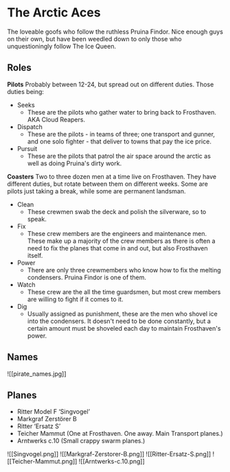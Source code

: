 # The Arctic Aces

The loveable goofs who follow the ruthless Pruina Findor. Nice enough guys on their own, but have been weedled down to only those who unquestioningly follow The Ice Queen.

## Roles
**Pilots**
Probably between 12-24, but spread out on different duties. Those duties being:
- Seeks
	- These are the pilots who gather water to bring back to Frosthaven. AKA Cloud Reapers.
- Dispatch
	- These are the pilots - in teams of three; one transport and gunner, and one solo fighter - that deliver to towns that pay the ice price.
- Pursuit
	- These are the pilots that patrol the air space around the arctic as well as doing Pruina's dirty work.

**Coasters**
Two to three dozen men at a time live on Frosthaven. They have different duties, but rotate between them on different weeks. Some are pilots just taking a break, while some are permanent landsman.
- Clean
	- These crewmen swab the deck and polish the silverware, so to speak.
- Fix
	- These crew members are the engineers and maintenance men. These make up a majority of the crew members as there is often a need to fix the planes that come in and out, but also Frosthaven itself.
- Power
	- There are only three crewmembers who know how to fix the melting condensers. Pruina Findor is one of them.
- Watch
	- These crew are the all the time guardsmen, but most crew members are willing to fight if it comes to it.
- Dig
	- Usually assigned as punishment, these are the men who shovel ice into the condensers. It doesn't need to be done constantly, but a certain amount must be shoveled each day to maintain Frosthaven's power.

## Names
![[pirate_names.jpg]]

## Planes
- Ritter Model F ‘Singvogel’
- Markgraf Zerstörer B
- Ritter ‘Ersatz S’
- Teicher Mammut (One at Frosthaven. One away. Main Transport planes.)
- Arntwerks c.10 (Small crappy swarm planes.)

![[Singvogel.png]]
![[Markgraf-Zerstorer-B.png]]
![[Ritter-Ersatz-S.png]]
![[Teicher-Mammut.png]]
![[Arntwerks-c.10.png]]